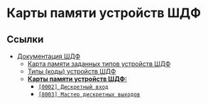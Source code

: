 # Карты памяти устройств ШДФ

## Ссылки

- [Документация ШДФ](/shdf/)
  - [Карта памяти заданных типов устройств ШДФ](/shdf/devices-map.md)
  - [Типы (коды) устройств ШДФ](/shdf/device-types.md)
  - [**Карты памяти устройств ШДФ:**](/shdf/maps/)
    - [`[0002] Дискретный вход`](/shdf/maps/di%20[0002].md)
    - [`[8003] Мастер дискретных выходов`](/shdf/maps/mdo%20[8003].md)
